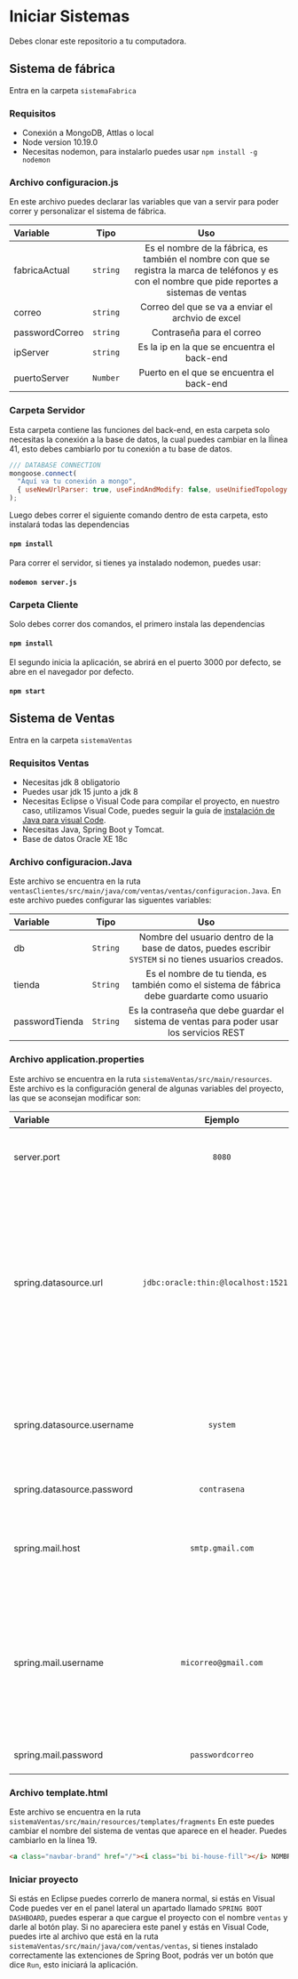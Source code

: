 # Iniciar Sistemas

Debes clonar este repositorio a tu computadora.

## Sistema de fábrica

Entra en la carpeta `sistemaFabrica`

### Requisitos

- Conexión a MongoDB, Attlas o local
- Node version 10.19.0
- Necesitas nodemon, para instalarlo puedes usar `npm install -g nodemon`

### Archivo configuracion.js

En este archivo puedes declarar las variables que van a servir para poder correr y personalizar el sistema de fábrica.

| Variable | Tipo | Uso |
| :------- | :------: | :------: |
| fabricaActual  | `string` | Es el nombre de la fábrica, es también el nombre con que se  registra la marca de teléfonos y es con el nombre que pide reportes a sistemas de ventas |
| correo | `string` | Correo del que se va a enviar el archvio de excel |
| passwordCorreo | `string` | Contraseña para el correo |
| ipServer | `string` | Es la ip en la que se encuentra el back-end |
| puertoServer | `Number` | Puerto en el que se encuentra el back-end |

### Carpeta Servidor

Esta carpeta contiene las funciones del back-end, en esta carpeta solo necesitas la conexión a la base de datos, la cual puedes cambiar en la lĺinea 41, esto debes cambiarlo por tu conexión a tu base de datos.

```javascript
/// DATABASE CONNECTION
mongoose.connect(
  "Aquí va tu conexión a mongo",
  { useNewUrlParser: true, useFindAndModify: false, useUnifiedTopology: true }
);
```

Luego debes correr el siguiente comando dentro de esta carpeta, esto instalará todas las dependencias

#### `npm install`

Para correr el servidor, si tienes ya instalado nodemon, puedes usar:

#### `nodemon server.js`

### Carpeta Cliente

Solo debes correr dos comandos, el primero instala las dependencias

#### `npm install`

El segundo inicia la aplicación, se abrirá en el puerto 3000 por defecto, se abre en el navegador por defecto.

#### `npm start`

## Sistema de Ventas

Entra en la carpeta `sistemaVentas`

### Requisitos Ventas

- Necesitas jdk 8 obligatorio
- Puedes usar jdk 15 junto a jdk 8
- Necesitas Eclipse o Visual Code para compilar el proyecto, en nuestro caso, utilizamos Visual Code, puedes seguir la guía de [instalación de Java para visual Code](https://code.visualstudio.com/docs/languages/java).
- Necesitas Java, Spring Boot y Tomcat.
- Base de datos Oracle XE 18c

### Archivo configuracion.Java

Este archivo se encuentra en la ruta `ventasClientes/src/main/java/com/ventas/ventas/configuracion.Java`. En este archivo puedes configurar las siguentes variables:

| Variable | Tipo | Uso |
| :------- | :------: | :------: |
| db | `String` | Nombre del usuario dentro de la base de datos, puedes escribir `SYSTEM` si no tienes usuarios creados. |
| tienda | `String` | Es el nombre de tu tienda, es también como el sistema de fábrica debe guardarte como usuario |
| passwordTienda | `String` | Es la contraseña que debe guardar el sistema de ventas para poder usar los servicios REST |

### Archivo application.properties

Este archivo se encuentra en la ruta `sistemaVentas/src/main/resources`. Este archivo es la configuración general de algunas variables del proyecto, las que se aconsejan modificar son:

| Variable | Ejemplo | Uso |
| :------- | :------: | :------: |
| server.port | `8080` | Indica el puerto en el que corre la aplicación |
| spring.datasource.url | `jdbc:oracle:thin:@localhost:1521:xe` | Es la conexión a tu base de datos, puedes cambiar localhost con una ip, al igual que puedes cambiar 1521 por el puerto en el que está la base de datos |
| spring.datasource.username | `system` | Usuario SYSTEM de la base de datos oracle, es preferible no cambiarlo |
| spring.datasource.password | `contrasena` | Contraseña del usuario SYSTEM |
| spring.mail.host | `smtp.gmail.com` | Servicio del correo electornico para enviar los reportes de compras. |
| spring.mail.username | `micorreo@gmail.com` | Correo del que se enviará los reportes de compras.  Recuerda que hay que darle permiso en la página respectiva del correo electrónico.|
| spring.mail.password | `passwordcorreo` | Contraseña del correo electronico |

### Archivo template.html

Este archivo se encuentra en la ruta `sistemaVentas/src/main/resources/templates/fragments` En este puedes cambiar el nombre del sistema de ventas que aparece en el header.
Puedes cambiarlo en la línea 19. 

```html
<a class="navbar-brand" href="/"><i class="bi bi-house-fill"></i> NOMBRE</a> 
```

### Iniciar proyecto

Si estás en Eclipse puedes correrlo de manera normal, si estás en Visual Code puedes ver en el panel lateral un apartado llamado `SPRING BOOT DASHBOARD`, puedes esperar a que cargue el proyecto con el nombre `ventas` y darle al botón play.
Si no apareciera este panel y estás en Visual Code, puedes irte al archivo que está en la ruta `sistemaVentas/src/main/java/com/ventas/ventas`, si tienes instalado correctamente las extenciones de Spring Boot, podrás ver un botón que dice `Run`, esto iniciará la aplicación.
